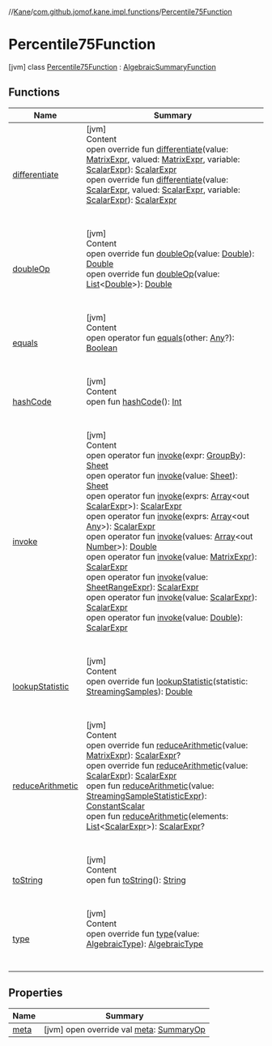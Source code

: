 //[Kane](../../index.md)/[com.github.jomof.kane.impl.functions](../index.md)/[Percentile75Function](index.md)



# Percentile75Function  
 [jvm] class [Percentile75Function](index.md) : [AlgebraicSummaryFunction](../-algebraic-summary-function/index.md)   


## Functions  
  
|  Name|  Summary| 
|---|---|
| <a name="com.github.jomof.kane.impl.functions/AlgebraicSummaryFunction/differentiate/#com.github.jomof.kane.MatrixExpr#com.github.jomof.kane.MatrixExpr#com.github.jomof.kane.ScalarExpr/PointingToDeclaration/"></a>[differentiate](../-algebraic-summary-function/differentiate.md)| <a name="com.github.jomof.kane.impl.functions/AlgebraicSummaryFunction/differentiate/#com.github.jomof.kane.MatrixExpr#com.github.jomof.kane.MatrixExpr#com.github.jomof.kane.ScalarExpr/PointingToDeclaration/"></a>[jvm]  <br>Content  <br>open override fun [differentiate](../-algebraic-summary-function/differentiate.md)(value: [MatrixExpr](../../com.github.jomof.kane/-matrix-expr/index.md), valued: [MatrixExpr](../../com.github.jomof.kane/-matrix-expr/index.md), variable: [ScalarExpr](../../com.github.jomof.kane/-scalar-expr/index.md)): [ScalarExpr](../../com.github.jomof.kane/-scalar-expr/index.md)  <br>open override fun [differentiate](../-algebraic-summary-function/differentiate.md)(value: [ScalarExpr](../../com.github.jomof.kane/-scalar-expr/index.md), valued: [ScalarExpr](../../com.github.jomof.kane/-scalar-expr/index.md), variable: [ScalarExpr](../../com.github.jomof.kane/-scalar-expr/index.md)): [ScalarExpr](../../com.github.jomof.kane/-scalar-expr/index.md)  <br><br><br>
| <a name="com.github.jomof.kane.impl.functions/AlgebraicSummaryFunction/doubleOp/#kotlin.Double/PointingToDeclaration/"></a>[doubleOp](../-algebraic-summary-function/double-op.md)| <a name="com.github.jomof.kane.impl.functions/AlgebraicSummaryFunction/doubleOp/#kotlin.Double/PointingToDeclaration/"></a>[jvm]  <br>Content  <br>open override fun [doubleOp](../-algebraic-summary-function/double-op.md)(value: [Double](https://kotlinlang.org/api/latest/jvm/stdlib/kotlin/-double/index.html)): [Double](https://kotlinlang.org/api/latest/jvm/stdlib/kotlin/-double/index.html)  <br>open override fun [doubleOp](../-algebraic-summary-function/double-op.md)(value: [List](https://kotlinlang.org/api/latest/jvm/stdlib/kotlin.collections/-list/index.html)<[Double](https://kotlinlang.org/api/latest/jvm/stdlib/kotlin/-double/index.html)>): [Double](https://kotlinlang.org/api/latest/jvm/stdlib/kotlin/-double/index.html)  <br><br><br>
| <a name="kotlin/Any/equals/#kotlin.Any?/PointingToDeclaration/"></a>[equals](../../com.github.jomof.kane.impl.visitor/-difference-visitor/index.md#%5Bkotlin%2FAny%2Fequals%2F%23kotlin.Any%3F%2FPointingToDeclaration%2F%5D%2FFunctions%2F-1232148026)| <a name="kotlin/Any/equals/#kotlin.Any?/PointingToDeclaration/"></a>[jvm]  <br>Content  <br>open operator fun [equals](../../com.github.jomof.kane.impl.visitor/-difference-visitor/index.md#%5Bkotlin%2FAny%2Fequals%2F%23kotlin.Any%3F%2FPointingToDeclaration%2F%5D%2FFunctions%2F-1232148026)(other: [Any](https://kotlinlang.org/api/latest/jvm/stdlib/kotlin/-any/index.html)?): [Boolean](https://kotlinlang.org/api/latest/jvm/stdlib/kotlin/-boolean/index.html)  <br><br><br>
| <a name="kotlin/Any/hashCode/#/PointingToDeclaration/"></a>[hashCode](../../com.github.jomof.kane.impl.visitor/-difference-visitor/index.md#%5Bkotlin%2FAny%2FhashCode%2F%23%2FPointingToDeclaration%2F%5D%2FFunctions%2F-1232148026)| <a name="kotlin/Any/hashCode/#/PointingToDeclaration/"></a>[jvm]  <br>Content  <br>open fun [hashCode](../../com.github.jomof.kane.impl.visitor/-difference-visitor/index.md#%5Bkotlin%2FAny%2FhashCode%2F%23%2FPointingToDeclaration%2F%5D%2FFunctions%2F-1232148026)(): [Int](https://kotlinlang.org/api/latest/jvm/stdlib/kotlin/-int/index.html)  <br><br><br>
| <a name="com.github.jomof.kane.impl.functions/AlgebraicSummaryFunction/invoke/#com.github.jomof.kane.impl.sheet.GroupBy/PointingToDeclaration/"></a>[invoke](../-algebraic-summary-function/invoke.md)| <a name="com.github.jomof.kane.impl.functions/AlgebraicSummaryFunction/invoke/#com.github.jomof.kane.impl.sheet.GroupBy/PointingToDeclaration/"></a>[jvm]  <br>Content  <br>open operator fun [invoke](../-algebraic-summary-function/invoke.md)(expr: [GroupBy](../../com.github.jomof.kane.impl.sheet/-group-by/index.md)): [Sheet](../../com.github.jomof.kane.impl.sheet/-sheet/index.md)  <br>open operator fun [invoke](../-algebraic-summary-function/invoke.md)(value: [Sheet](../../com.github.jomof.kane.impl.sheet/-sheet/index.md)): [Sheet](../../com.github.jomof.kane.impl.sheet/-sheet/index.md)  <br>open operator fun [invoke](../-algebraic-summary-function/invoke.md)(exprs: [Array](https://kotlinlang.org/api/latest/jvm/stdlib/kotlin/-array/index.html)<out [ScalarExpr](../../com.github.jomof.kane/-scalar-expr/index.md)>): [ScalarExpr](../../com.github.jomof.kane/-scalar-expr/index.md)  <br>open operator fun [invoke](../-algebraic-summary-function/invoke.md)(exprs: [Array](https://kotlinlang.org/api/latest/jvm/stdlib/kotlin/-array/index.html)<out [Any](https://kotlinlang.org/api/latest/jvm/stdlib/kotlin/-any/index.html)>): [ScalarExpr](../../com.github.jomof.kane/-scalar-expr/index.md)  <br>open operator fun [invoke](../-algebraic-summary-function/invoke.md)(values: [Array](https://kotlinlang.org/api/latest/jvm/stdlib/kotlin/-array/index.html)<out [Number](https://kotlinlang.org/api/latest/jvm/stdlib/kotlin/-number/index.html)>): [Double](https://kotlinlang.org/api/latest/jvm/stdlib/kotlin/-double/index.html)  <br>open operator fun [invoke](../../com.github.jomof.kane/-i-algebraic-summary-matrix-scalar-function/invoke.md)(value: [MatrixExpr](../../com.github.jomof.kane/-matrix-expr/index.md)): [ScalarExpr](../../com.github.jomof.kane/-scalar-expr/index.md)  <br>open operator fun [invoke](../../com.github.jomof.kane/-i-algebraic-summary-matrix-scalar-function/invoke.md)(value: [SheetRangeExpr](../../com.github.jomof.kane.impl.sheet/-sheet-range-expr/index.md)): [ScalarExpr](../../com.github.jomof.kane/-scalar-expr/index.md)  <br>open operator fun [invoke](../../com.github.jomof.kane/-i-algebraic-summary-scalar-scalar-function/invoke.md)(value: [ScalarExpr](../../com.github.jomof.kane/-scalar-expr/index.md)): [ScalarExpr](../../com.github.jomof.kane/-scalar-expr/index.md)  <br>open operator fun [invoke](../../com.github.jomof.kane/-i-algebraic-summary-scalar-scalar-function/invoke.md)(value: [Double](https://kotlinlang.org/api/latest/jvm/stdlib/kotlin/-double/index.html)): [ScalarExpr](../../com.github.jomof.kane/-scalar-expr/index.md)  <br><br><br>
| <a name="com.github.jomof.kane.impl.functions/Percentile75Function/lookupStatistic/#com.github.jomof.kane.impl.StreamingSamples/PointingToDeclaration/"></a>[lookupStatistic](lookup-statistic.md)| <a name="com.github.jomof.kane.impl.functions/Percentile75Function/lookupStatistic/#com.github.jomof.kane.impl.StreamingSamples/PointingToDeclaration/"></a>[jvm]  <br>Content  <br>open override fun [lookupStatistic](lookup-statistic.md)(statistic: [StreamingSamples](../../com.github.jomof.kane.impl/-streaming-samples/index.md)): [Double](https://kotlinlang.org/api/latest/jvm/stdlib/kotlin/-double/index.html)  <br><br><br>
| <a name="com.github.jomof.kane.impl.functions/AlgebraicSummaryFunction/reduceArithmetic/#com.github.jomof.kane.MatrixExpr/PointingToDeclaration/"></a>[reduceArithmetic](../-algebraic-summary-function/reduce-arithmetic.md)| <a name="com.github.jomof.kane.impl.functions/AlgebraicSummaryFunction/reduceArithmetic/#com.github.jomof.kane.MatrixExpr/PointingToDeclaration/"></a>[jvm]  <br>Content  <br>open override fun [reduceArithmetic](../-algebraic-summary-function/reduce-arithmetic.md)(value: [MatrixExpr](../../com.github.jomof.kane/-matrix-expr/index.md)): [ScalarExpr](../../com.github.jomof.kane/-scalar-expr/index.md)?  <br>open override fun [reduceArithmetic](../-algebraic-summary-function/reduce-arithmetic.md)(value: [ScalarExpr](../../com.github.jomof.kane/-scalar-expr/index.md)): [ScalarExpr](../../com.github.jomof.kane/-scalar-expr/index.md)  <br>open fun [reduceArithmetic](../-algebraic-summary-function/reduce-arithmetic.md)(value: [StreamingSampleStatisticExpr](../../com.github.jomof.kane.impl/-streaming-sample-statistic-expr/index.md)): [ConstantScalar](../../com.github.jomof.kane.impl/-constant-scalar/index.md)  <br>open fun [reduceArithmetic](../-algebraic-summary-function/reduce-arithmetic.md)(elements: [List](https://kotlinlang.org/api/latest/jvm/stdlib/kotlin.collections/-list/index.html)<[ScalarExpr](../../com.github.jomof.kane/-scalar-expr/index.md)>): [ScalarExpr](../../com.github.jomof.kane/-scalar-expr/index.md)?  <br><br><br>
| <a name="kotlin/Any/toString/#/PointingToDeclaration/"></a>[toString](../../com.github.jomof.kane.impl.visitor/-difference-visitor/index.md#%5Bkotlin%2FAny%2FtoString%2F%23%2FPointingToDeclaration%2F%5D%2FFunctions%2F-1232148026)| <a name="kotlin/Any/toString/#/PointingToDeclaration/"></a>[jvm]  <br>Content  <br>open fun [toString](../../com.github.jomof.kane.impl.visitor/-difference-visitor/index.md#%5Bkotlin%2FAny%2FtoString%2F%23%2FPointingToDeclaration%2F%5D%2FFunctions%2F-1232148026)(): [String](https://kotlinlang.org/api/latest/jvm/stdlib/kotlin/-string/index.html)  <br><br><br>
| <a name="com.github.jomof.kane.impl.functions/AlgebraicSummaryFunction/type/#com.github.jomof.kane.impl.types.AlgebraicType/PointingToDeclaration/"></a>[type](../-algebraic-summary-function/type.md)| <a name="com.github.jomof.kane.impl.functions/AlgebraicSummaryFunction/type/#com.github.jomof.kane.impl.types.AlgebraicType/PointingToDeclaration/"></a>[jvm]  <br>Content  <br>open override fun [type](../-algebraic-summary-function/type.md)(value: [AlgebraicType](../../com.github.jomof.kane.impl.types/-algebraic-type/index.md)): [AlgebraicType](../../com.github.jomof.kane.impl.types/-algebraic-type/index.md)  <br><br><br>


## Properties  
  
|  Name|  Summary| 
|---|---|
| <a name="com.github.jomof.kane.impl.functions/Percentile75Function/meta/#/PointingToDeclaration/"></a>[meta](meta.md)| <a name="com.github.jomof.kane.impl.functions/Percentile75Function/meta/#/PointingToDeclaration/"></a> [jvm] open override val [meta](meta.md): [SummaryOp](../../com.github.jomof.kane.impl/-summary-op/index.md)   <br>

